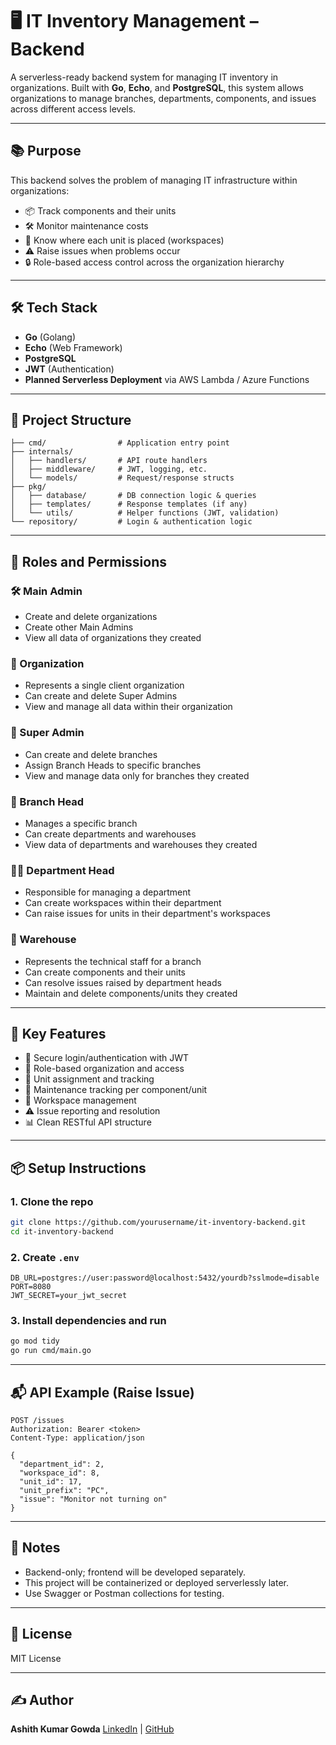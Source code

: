 # 🖥️ IT Inventory Management – Backend

A serverless-ready backend system for managing IT inventory in organizations. Built with **Go**, **Echo**, and **PostgreSQL**, this system allows organizations to manage branches, departments, components, and issues across different access levels.

---

## 📚 Purpose

This backend solves the problem of managing IT infrastructure within organizations:

* 📦 Track components and their units
* 🛠️ Monitor maintenance costs
* 📍 Know where each unit is placed (workspaces)
* ⚠️ Raise issues when problems occur
* 🔒 Role-based access control across the organization hierarchy

---

## 🛠️ Tech Stack

* **Go** (Golang)
* **Echo** (Web Framework)
* **PostgreSQL**
* **JWT** (Authentication)
* **Planned Serverless Deployment** via AWS Lambda / Azure Functions

---

## 🧩 Project Structure

```plaintext
├── cmd/                # Application entry point
├── internals/
│   ├── handlers/       # API route handlers
│   ├── middleware/     # JWT, logging, etc.
│   └── models/         # Request/response structs
├── pkg/
│   ├── database/       # DB connection logic & queries
│   ├── templates/      # Response templates (if any)
│   └── utils/          # Helper functions (JWT, validation)
└── repository/         # Login & authentication logic
```

---

## 👤 Roles and Permissions

### 🛠️ Main Admin

* Create and delete organizations
* Create other Main Admins
* View all data of organizations they created

### 🏢 Organization

* Represents a single client organization
* Can create and delete Super Admins
* View and manage all data within their organization

### 👑 Super Admin

* Can create and delete branches
* Assign Branch Heads to specific branches
* View and manage data only for branches they created

### 🏬 Branch Head

* Manages a specific branch
* Can create departments and warehouses
* View data of departments and warehouses they created

### 🧑‍🏫 Department Head

* Responsible for managing a department
* Can create workspaces within their department
* Can raise issues for units in their department's workspaces

### 🧰 Warehouse

* Represents the technical staff for a branch
* Can create components and their units
* Can resolve issues raised by department heads
* Maintain and delete components/units they created

---

## 🚀 Key Features

* 🔐 Secure login/authentication with JWT
* 🏢 Role-based organization and access
* 🧰 Unit assignment and tracking
* 📄 Maintenance tracking per component/unit
* 📍 Workspace management
* ⚠️ Issue reporting and resolution
* 📊 Clean RESTful API structure

---

## 📦 Setup Instructions

### 1. Clone the repo

```bash
git clone https://github.com/yourusername/it-inventory-backend.git
cd it-inventory-backend
```

### 2. Create `.env`

```env
DB_URL=postgres://user:password@localhost:5432/yourdb?sslmode=disable
PORT=8080
JWT_SECRET=your_jwt_secret
```

### 3. Install dependencies and run

```bash
go mod tidy
go run cmd/main.go
```

---

## 📬 API Example (Raise Issue)

```http
POST /issues
Authorization: Bearer <token>
Content-Type: application/json

{
  "department_id": 2,
  "workspace_id": 8,
  "unit_id": 17,
  "unit_prefix": "PC",
  "issue": "Monitor not turning on"
}
```

---

## 📌 Notes

* Backend-only; frontend will be developed separately.
* This project will be containerized or deployed serverlessly later.
* Use Swagger or Postman collections for testing.

---

## 📃 License

MIT License

---

## ✍️ Author

**Ashith Kumar Gowda**
[LinkedIn](https://www.linkedin.com/in/ashith-kumar-gowda-446685297) | [GitHub](https://github.com/isAshithKumarGowda)
